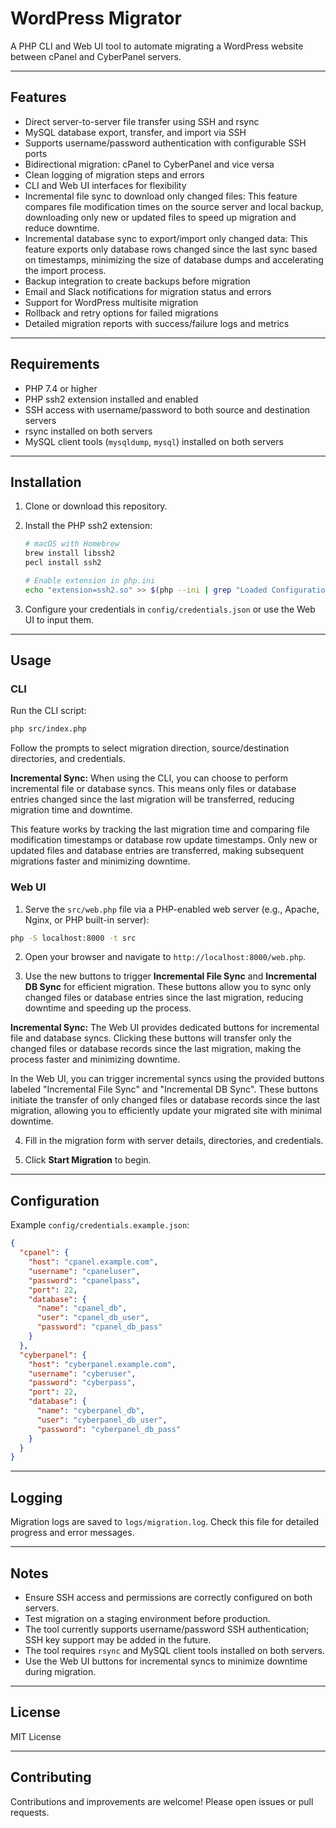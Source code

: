 # WordPress Migrator

A PHP CLI and Web UI tool to automate migrating a WordPress website between cPanel and CyberPanel servers.

---

## Features

- Direct server-to-server file transfer using SSH and rsync
- MySQL database export, transfer, and import via SSH
- Supports username/password authentication with configurable SSH ports
- Bidirectional migration: cPanel to CyberPanel and vice versa
- Clean logging of migration steps and errors
- CLI and Web UI interfaces for flexibility
- Incremental file sync to download only changed files: This feature compares file modification times on the source server and local backup, downloading only new or updated files to speed up migration and reduce downtime.
- Incremental database sync to export/import only changed data: This feature exports only database rows changed since the last sync based on timestamps, minimizing the size of database dumps and accelerating the import process.
- Backup integration to create backups before migration
- Email and Slack notifications for migration status and errors
- Support for WordPress multisite migration
- Rollback and retry options for failed migrations
- Detailed migration reports with success/failure logs and metrics

---

## Requirements

- PHP 7.4 or higher
- PHP ssh2 extension installed and enabled
- SSH access with username/password to both source and destination servers
- rsync installed on both servers
- MySQL client tools (`mysqldump`, `mysql`) installed on both servers

---

## Installation

1. Clone or download this repository.

2. Install the PHP ssh2 extension:

   ```bash
   # macOS with Homebrew
   brew install libssh2
   pecl install ssh2

   # Enable extension in php.ini
   echo "extension=ssh2.so" >> $(php --ini | grep "Loaded Configuration" | sed -e "s|.*:\s*||")
   ```

3. Configure your credentials in `config/credentials.json` or use the Web UI to input them.

---

## Usage

### CLI

Run the CLI script:

```bash
php src/index.php
```

Follow the prompts to select migration direction, source/destination directories, and credentials.

**Incremental Sync:** When using the CLI, you can choose to perform incremental file or database syncs. This means only files or database entries changed since the last migration will be transferred, reducing migration time and downtime.

This feature works by tracking the last migration time and comparing file modification timestamps or database row update timestamps. Only new or updated files and database entries are transferred, making subsequent migrations faster and minimizing downtime.



### Web UI

1. Serve the `src/web.php` file via a PHP-enabled web server (e.g., Apache, Nginx, or PHP built-in server):

```bash
php -S localhost:8000 -t src
```

2. Open your browser and navigate to `http://localhost:8000/web.php`.

3. Use the new buttons to trigger **Incremental File Sync** and **Incremental DB Sync** for efficient migration. These buttons allow you to sync only changed files or database entries since the last migration, reducing downtime and speeding up the process.

**Incremental Sync:** The Web UI provides dedicated buttons for incremental file and database syncs. Clicking these buttons will transfer only the changed files or database records since the last migration, making the process faster and minimizing downtime.

In the Web UI, you can trigger incremental syncs using the provided buttons labeled "Incremental File Sync" and "Incremental DB Sync". These buttons initiate the transfer of only changed files or database records since the last migration, allowing you to efficiently update your migrated site with minimal downtime.


4. Fill in the migration form with server details, directories, and credentials.

5. Click **Start Migration** to begin.

---

## Configuration

Example `config/credentials.example.json`:

```json
{
  "cpanel": {
    "host": "cpanel.example.com",
    "username": "cpaneluser",
    "password": "cpanelpass",
    "port": 22,
    "database": {
      "name": "cpanel_db",
      "user": "cpanel_db_user",
      "password": "cpanel_db_pass"
    }
  },
  "cyberpanel": {
    "host": "cyberpanel.example.com",
    "username": "cyberuser",
    "password": "cyberpass",
    "port": 22,
    "database": {
      "name": "cyberpanel_db",
      "user": "cyberpanel_db_user",
      "password": "cyberpanel_db_pass"
    }
  }
}
```

---

## Logging

Migration logs are saved to `logs/migration.log`. Check this file for detailed progress and error messages.

---

## Notes

- Ensure SSH access and permissions are correctly configured on both servers.
- Test migration on a staging environment before production.
- The tool currently supports username/password SSH authentication; SSH key support may be added in the future.
- The tool requires `rsync` and MySQL client tools installed on both servers.
- Use the Web UI buttons for incremental syncs to minimize downtime during migration.

---

## License

MIT License

---

## Contributing

Contributions and improvements are welcome! Please open issues or pull requests.
